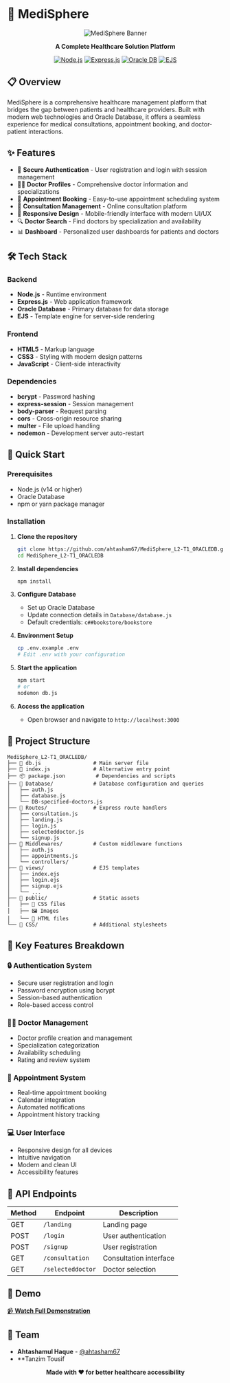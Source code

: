 # 🏥 MediSphere

<div align="center">

![MediSphere Banner](https://github.com/ahtasham67/MediSphere_L2-T1_ORACLEDB/assets/121820860/3666f427-ad41-4012-859b-a712e8d80e42)

**A Complete Healthcare Solution Platform**

[![Node.js](https://img.shields.io/badge/Node.js-339933?style=for-the-badge&logo=nodedotjs&logoColor=white)](https://nodejs.org/)
[![Express.js](https://img.shields.io/badge/Express.js-000000?style=for-the-badge&logo=express&logoColor=white)](https://expressjs.com/)
[![Oracle DB](https://img.shields.io/badge/Oracle-F80000?style=for-the-badge&logo=oracle&logoColor=white)](https://www.oracle.com/database/)
[![EJS](https://img.shields.io/badge/EJS-90C53F?style=for-the-badge&logo=ejs&logoColor=white)](https://ejs.co/)

</div>

## 📋 Overview

MediSphere is a comprehensive healthcare management platform that bridges the gap between patients and healthcare providers. Built with modern web technologies and Oracle Database, it offers a seamless experience for medical consultations, appointment booking, and doctor-patient interactions.

## ✨ Features

- 🔐 **Secure Authentication** - User registration and login with session management
- 👨‍⚕️ **Doctor Profiles** - Comprehensive doctor information and specializations
- 📅 **Appointment Booking** - Easy-to-use appointment scheduling system
- 💬 **Consultation Management** - Online consultation platform
- 🎨 **Responsive Design** - Mobile-friendly interface with modern UI/UX
- 🔍 **Doctor Search** - Find doctors by specialization and availability
- 📊 **Dashboard** - Personalized user dashboards for patients and doctors

## 🛠️ Tech Stack

### Backend

- **Node.js** - Runtime environment
- **Express.js** - Web application framework
- **Oracle Database** - Primary database for data storage
- **EJS** - Template engine for server-side rendering

### Frontend

- **HTML5** - Markup language
- **CSS3** - Styling with modern design patterns
- **JavaScript** - Client-side interactivity

### Dependencies

- **bcrypt** - Password hashing
- **express-session** - Session management
- **body-parser** - Request parsing
- **cors** - Cross-origin resource sharing
- **multer** - File upload handling
- **nodemon** - Development server auto-restart

## 🚀 Quick Start

### Prerequisites

- Node.js (v14 or higher)
- Oracle Database
- npm or yarn package manager

### Installation

1. **Clone the repository**

   ```bash
   git clone https://github.com/ahtasham67/MediSphere_L2-T1_ORACLEDB.git
   cd MediSphere_L2-T1_ORACLEDB
   ```

2. **Install dependencies**

   ```bash
   npm install
   ```

3. **Configure Database**

   - Set up Oracle Database
   - Update connection details in `Database/database.js`
   - Default credentials: `c##bookstore/bookstore`

4. **Environment Setup**

   ```bash
   cp .env.example .env
   # Edit .env with your configuration
   ```

5. **Start the application**

   ```bash
   npm start
   # or
   nodemon db.js
   ```

6. **Access the application**
   - Open browser and navigate to `http://localhost:3000`

## 📁 Project Structure

```
MediSphere_L2-T1_ORACLEDB/
├── 📄 db.js                 # Main server file
├── 📄 index.js              # Alternative entry point
├── 📦 package.json          # Dependencies and scripts
├── 📂 Database/             # Database configuration and queries
│   ├── auth.js
│   ├── database.js
│   └── DB-specified-doctors.js
├── 📂 Routes/               # Express route handlers
│   ├── consultation.js
│   ├── landing.js
│   ├── login.js
│   ├── selecteddoctor.js
│   └── signup.js
├── 📂 Middlewares/          # Custom middleware functions
│   ├── auth.js
│   ├── appointments.js
│   └── controllers/
├── 📂 views/                # EJS templates
│   ├── index.ejs
│   ├── login.ejs
│   ├── signup.ejs
│   └── ...
├── 📂 public/               # Static assets
│   ├── 🎨 CSS files
│   ├── 🖼️ Images
│   └── 📄 HTML files
└── 📂 CSS/                  # Additional stylesheets
```

## 🎯 Key Features Breakdown

### 🔒 Authentication System

- Secure user registration and login
- Password encryption using bcrypt
- Session-based authentication
- Role-based access control

### 👩‍⚕️ Doctor Management

- Doctor profile creation and management
- Specialization categorization
- Availability scheduling
- Rating and review system

### 📅 Appointment System

- Real-time appointment booking
- Calendar integration
- Automated notifications
- Appointment history tracking

### 💻 User Interface

- Responsive design for all devices
- Intuitive navigation
- Modern and clean UI
- Accessibility features

## 🔧 API Endpoints

| Method | Endpoint          | Description            |
| ------ | ----------------- | ---------------------- |
| GET    | `/landing`        | Landing page           |
| POST   | `/login`          | User authentication    |
| POST   | `/signup`         | User registration      |
| GET    | `/consultation`   | Consultation interface |
| GET    | `/selecteddoctor` | Doctor selection       |

## 🎥 Demo

[📹 **Watch Full Demonstration**](https://drive.google.com/file/d/1MkpLkjxcCU6kxPLmPiA1bPef0tRtM-su/view?usp=drive_link)


## 👥 Team

- **Ahtashamul Haque** - [@ahtasham67](https://github.com/ahtasham67)
- **Tanzim Tousif

<div align="center">

**Made with ❤️ for better healthcare accessibility**

</div>
